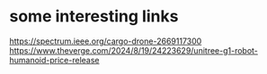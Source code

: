 # some interesting links
https://spectrum.ieee.org/cargo-drone-2669117300
https://www.theverge.com/2024/8/19/24223629/unitree-g1-robot-humanoid-price-release
